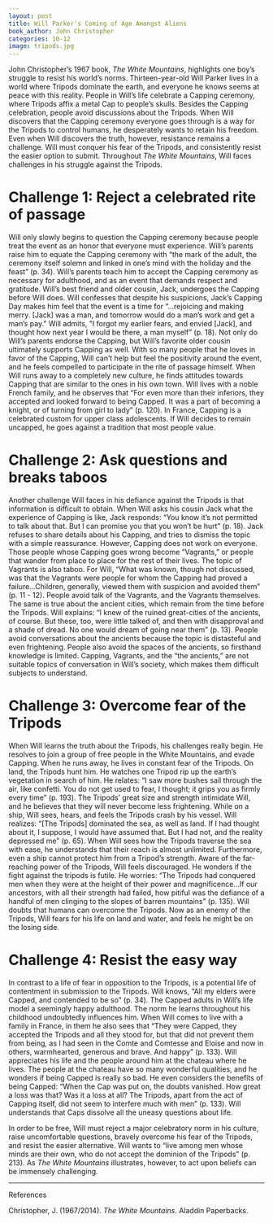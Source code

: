 ```yaml
---
layout: post
title: Will Parker's Coming of Age Amongst Aliens
book_author: John Christopher
categories: 10-12
image: tripods.jpg
---
```


John Christopher’s 1967 book, _The White Mountains_, highlights one boy’s struggle
to resist his world’s norms. Thirteen-year-old Will Parker lives in a world
where Tripods dominate the earth, and everyone he knows seems at peace with this
reality. People in Will’s life celebrate a Capping ceremony, where Tripods affix
a metal Cap to people’s skulls. Besides the Capping celebration, people avoid
discussions about the Tripods. When Will discovers that the Capping ceremony
everyone goes through is a way for the Tripods to control humans, he desperately
wants to retain his freedom. Even when Will discovers the truth, however,
resistance remains a challenge. Will must conquer his fear of the Tripods, and consistently resist the easier option to submit. Throughout _The White Mountains_,
Will faces challenges in his struggle against the Tripods.

# Challenge 1: Reject a celebrated rite of passage

Will only slowly begins to question the Capping ceremony because people treat the event as an honor that everyone must experience. Will’s
parents raise him to equate the Capping ceremony with “the mark of the adult,
the ceremony itself solemn and linked in one’s mind with the holiday and the
feast” (p. 34). Will’s parents teach him to accept the Capping ceremony as necessary for adulthood, and as an event that demands respect and gratitude. Will’s
best friend and older cousin, Jack, undergoes the Capping before Will does. Will
confesses that despite his suspicions, Jack’s Capping Day makes him feel that
the event is a time for “...rejoicing and making merry. [Jack] was a man, and
tomorrow would do a man’s work and get a man’s pay." Will admits, "I forgot my earlier fears,
and envied [Jack], and thought how next year I would be there, a man myself” (p.
18). Not only do Will’s parents endorse the Capping, but Will’s favorite older
cousin ultimately supports Capping as well. With so many people that he loves in
favor of the Capping, Will can’t help but feel the positivity around the event,
and he feels compelled to participate in the rite of passage himself. When Will
runs away to a completely new culture, he finds attitudes towards Capping that
are similar to the ones in his own town. Will lives with a noble French family,
and he observes that “For even more than their inferiors, they accepted and
looked forward to being Capped. It was a part of becoming a knight, or of
turning from girl to lady” (p. 120). In France, Capping is a celebrated
custom for upper class adolescents. If Will decides to remain uncapped, he goes
against a tradition that most people value.

# Challenge 2: Ask questions and breaks taboos

Another challenge Will faces in his defiance against the Tripods is that
information is difficult to obtain. When Will asks his cousin Jack what the
experience of Capping is like, Jack responds: “You know it’s not permitted to
talk about that. But I can promise you that you won’t be hurt” (p. 18). Jack
refuses to share details about his Capping, and tries to dismiss the topic with
a simple reassurance. However, Capping does not work on everyone. Those people
whose Capping goes wrong become “Vagrants,” or people that wander from place to
place for the rest of their lives. The topic of Vagrants is also taboo. For
Will, “What was known, though not discussed, was that the Vagrants were people
for whom the Capping had proved a failure…Children, generally, viewed them with
suspicion and avoided them” (p. 11 - 12). People avoid talk of the
Vagrants, and the Vagrants themselves. The same is true about the ancient cities, which remain from the time before the Tripods. Will explains: “I knew of the
ruined great-cities of the ancients, of course. But these, too, were little
talked of, and then with disapproval and a shade of dread. No one would dream of
going near them” (p. 13). People avoid conversations about the ancients because
the topic is distasteful and even frightening. People also avoid the spaces of
the ancients, so firsthand knowledge is limited. Capping, Vagrants, and the “the
ancients,” are not suitable topics of conversation in Will’s society, which
makes them difficult subjects to understand.

# Challenge 3: Overcome fear of the Tripods

When Will learns the truth about the Tripods, his challenges really begin. He
resolves to join a group of free people in the White Mountains, and evade
Capping. When he runs away, he lives in constant fear of the Tripods. On land,
the Tripods hunt him. He watches one Tripod rip up the earth’s vegetation in
search of him. He relates: “I saw more bushes sail through the air, like confetti. You do
not get used to fear, I thought; it grips you as firmly every time” (p. 193).
The Tripods’ great size and strength intimidate Will, and he believes that they
will never become less frightening. While on a ship, Will sees, hears, and feels
the Tripods crash by his vessel. Will realizes: “[The Tripods] dominated the
sea, as well as land. If I had thought about it, I suppose, I would have assumed
that. But I had not, and the reality depressed me” (p. 65). When Will sees how
the Tripods traverse the sea with ease, he understands that their reach is
almost unlimited. Furthermore, even a ship cannot protect him from a Tripod’s
strength. Aware of the far-reaching power of the Tripods, Will feels
discouraged. He wonders if the fight against the tripods is futile. He worries:
“The Tripods had conquered men when they were at the height of their power and
magnificence...If our ancestors, with all their strength had failed, how pitiful
was the defiance of a handful of men clinging to the slopes of barren mountains”
(p. 135). Will doubts that humans can overcome the Tripods. Now as an enemy of
the Tripods, Will fears for his life on land and water, and feels he might be on the losing side.

# Challenge 4: Resist the easy way

In contrast to a life of fear in opposition to the Tripods, is a potential life
of contentment in submission to the Tripods. Will knows, “All my elders were
Capped, and contended to be so” (p. 34). The Capped adults in Will’s life model
a seemingly happy adulthood. The norm he learns throughout his childhood
undoubtedly influences him. When Will comes to live with a family in France, in
them he also sees that “They were Capped, they accepted the Tripods and all they
stood for, but that did not prevent them from being, as I had seen in the Comte
and Comtesse and Eloise and now in others, warmhearted, generous and brave. And
happy” (p. 133). Will appreciates his life and the people around him at the
chateau where he lives. The people at the chateau have so many wonderful
qualities, and he wonders if being Capped is really so bad. He even considers
the benefits of being Capped: “When the Cap was put on, the doubts vanished. How
great a loss was that? Was it a loss at all? The Tripods, apart from the act of
Capping itself, did not seem to interfere much with men” (p. 133). Will understands
that Caps dissolve all the uneasy questions about life.

In order to be free, Will must reject a major celebratory norm in his culture,
raise uncomfortable questions, bravely overcome his fear of the Tripods, and
resist the easier alternative. Will wants to “live among men whose minds are
their own, who do not accept the dominion of the Tripods” (p. 213). As _The
White Mountains_ illustrates, however, to act upon beliefs can be immensely
challenging.

---
References

Christopher, J. (1967/2014). _The White Mountains_. Aladdin Paperbacks.
